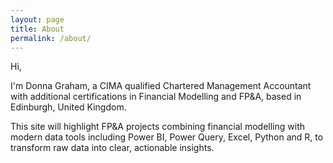 ```yaml
---
layout: page
title: About
permalink: /about/
---
```



Hi, 

I'm Donna Graham, a CIMA qualified Chartered Management Accountant with additional certifications in Financial Modelling and FP&A, based in Edinburgh, United Kingdom.

This site will highlight FP&A projects combining financial modelling with modern data tools including Power BI, Power Query, Excel, Python and R, to transform raw data into clear, actionable insights.
